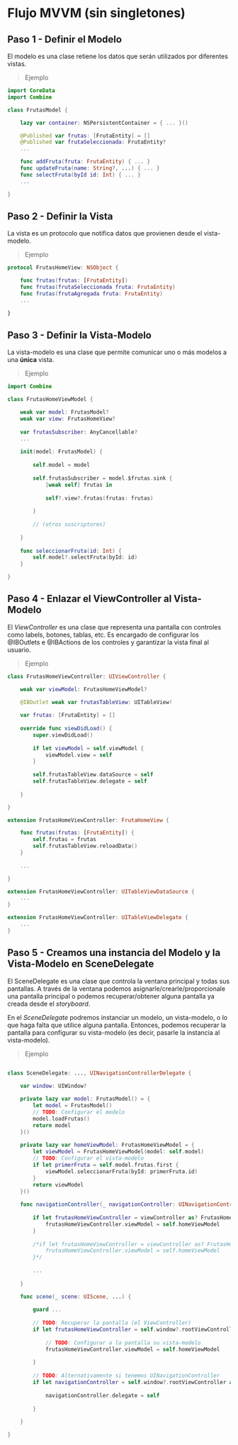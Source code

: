 # Flujo MVVM (sin singletones)

## Paso 1 - Definir el Modelo

El modelo es una clase retiene los datos que serán utilizados por diferentes vistas.

> Ejemplo

```swift
import CoreData
import Combine

class FrutasModel {

    lazy var container: NSPersistentContainer = { ... }()

    @Published var frutas: [FrutaEntity] = []
    @Published var frutaSeleccionada: FrutaEntity?
    ...

    func addFruta(fruta: FrutaEntity) { ... }
    func updateFruta(name: String?, ...) { ... }
    func selectFruta(byId id: Int) { ... }
    ...

}
``` 

## Paso 2 - Definir la Vista

La vista es un protocolo que notifica datos que provienen desde el vista-modelo.

> Ejemplo

```swift
protocol FrutasHomeView: NSObject {

    func frutas(frutas: [FrutaEntity])
    func frutas(frutaSeleccionada fruta: FrutaEntity)
    func frutas(frutaAgregada fruta: FrutaEntity)
    ...

}
```

## Paso 3 - Definir la Vista-Modelo

La vista-modelo es una clase que permite comunicar uno o más modelos a una **única** vista.

> Ejemplo

```swift
import Combine

class FrutasHomeViewModel {

    weak var model: FrutasModel?
    weak var view: FrutasHomeView?
    
    var frutasSubscriber: AnyCancellable?
    ...
    
    init(model: FrutasModel) {
        
        self.model = model
        
        self.frutasSubscriber = model.$frutas.sink {
            [weak self] frutas in
            
            self?.view?.frutas(frutas: frutas)
            
        }
        
        // (otros suscriptores)
        
    }
    
    func seleccionarFruta(id: Int) {
        self.model?.selectFruta(byId: id)
    }

}
```

## Paso 4 - Enlazar el ViewController al Vista-Modelo

El *ViewController* es una clase que representa una pantalla con controles como labels, botones, tablas, etc. Es encargado de configurar los @IBOutlets e @IBActions de los controles y garantizar la vista final al usuario.

> Ejemplo

```swift
class FrutasHomeViewController: UIViewController {

    weak var viewModel: FrutasHomeViewModel?

    @IBOutlet weak var frutasTableView: UITableView!
    
    var frutas: [FrutaEntity] = []
    
    override func viewDidLoad() {
        super.viewDidLoad()
        
        if let viewModel = self.viewModel {
            viewModel.view = self
        }
        
        self.frutasTableView.dataSource = self
        self.frutasTableView.delegate = self
        
    }

}

extension FrutasHomeViewController: FrutaHomeView {

    func frutas(frutas: [FrutaEntity]) {
        self.frutas = frutas
        self.frutasTableView.reloadData()
    }
    
    ...

}

extension FrutasHomeViewController: UITableViewDataSource {
    ...
}

extension FrutasHomeViewController: UITableViewDelegate {
    ...
}
```

## Paso 5 - Creamos una instancia del Modelo y la Vista-Modelo en SceneDelegate

El SceneDelegate es una clase que controla la ventana principal y todas sus pantallas. A través de la ventana podemos asignarle/crearle/proporcionale una pantalla principal o podemos recuperar/obtener alguna pantalla ya creada desde el *storyboard*.

En el *SceneDelegate* podremos instanciar un modelo, un vista-modelo, o lo que haga falta que utilice alguna pantalla. Entonces, podemos recuperar la pantalla para configurar su vista-modelo (es decir, pasarle la instancia al vista-modelo).

> Ejemplo

```swift

class SceneDelegate: ..., UINavigationControllerDelegate {

    var window: UIWindow?
    
    private lazy var model: FrutasModel() = {
        let model = FrutasModel()
        // TODO: Configurar el modelo
        model.loadFrutas()
        return model
    }()
    
    private lazy var homeViewModel: FrutasHomeViewModel = {
        let viewModel = FrutasHomeViewModel(model: self.model)
        // TODO: Configurar el vista-modelo
        if let primerFruta = self.model.frutas.first {
            viewModel.seleccionarFruta(byId: primerFruta.id)
        }
        return viewModel
    }() 
    
    func navigationController(_ navigationController: UINavigationController, willShow viewController: UIViewController, animated: Bool) {
        
        if let frutasHomeViewController = viewController as? FrutasHomeViewController {
            frutasHomeViewController.viewModel = self.homeViewModel
        }
        
        /*if let frutasHomeViewController = viewController as? FrutasHomeViewController {
            frutasHomeViewController.viewModel = self.homeViewModel
        }*/
        
        ...
        
    }

    func scene(_ scene: UIScene, ...) {
    
        guard ...
        
        // TODO: Recuperar la pantalla (el ViewController)
        if let frutasHomeViewController = self.window?.rootViewController as? FrutasHomeViewController {
        
            // TODO: Configurar a la pantalla su vista-modelo
            frutasHomeViewController.viewModel = self.homeViewModel 
        
        }
        
        // TODO: Alternativamente si tenemos UINavigationController
        if let navigationController = self.window?.rootViewController as? UINavigationController {
            
            navigationController.delegate = self
            
        }
    
    }

}

```

